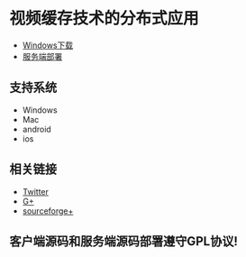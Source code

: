 # 视频缓存技术的分布式应用

  - [Windows下载](https://github.com/squidcache/Client/releases/download/V1.0.0.8/Hummingbird_squid.exe)
  - [服务端部署](https://github.com/squidcache/SquidServer)

## 支持系统
  * Windows
  * Mac
  * android
  * ios

## 相关链接

  - [Twitter](https://twitter.com/onionhacker)
  - [G+](https://plus.google.com/communities/100095559541855774106)
  - [sourceforge+](https://sourceforge.net/projects/china-badou)

## 客户端源码和服务端源码部署遵守GPL协议!